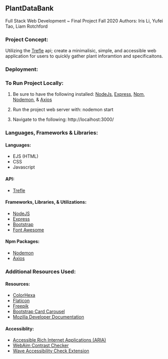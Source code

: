 ## PlantDataBank
Full Stack Web Development ~ Final Project Fall 2020
Authors: Iris Li, Yufei Tao, Liam Rotchford

### Project Concept:

Utilizing the [Trefle](https://trefle.io) api; create a minimalisic, simple, and accessible web application for users to quickly gather plant inforamtion and specificaitons. 

### Deployment:


### To Run Project Locally:

1. Be sure to have the following installed: [NodeJs](https://nodejs.org/en/), [Express](https://expressjs.com/), [Npm](https://www.npmjs.com/get-npm), [Nodemon](https://www.npmjs.com/package/nodemon), & [Axios](https://www.npmjs.com/package/axios)

2. Run the project web server with:
    nodemon start
3. Navigate to the following:
    http://localhost:3000/

### Languages, Frameworks & Libraries:

#### Languages:
- EJS (HTML)
- CSS
- Javascript

#### API:
- [Trefle](https://trefle.io/about)

#### Frameworks, Libraries, & Utilizations:
- [NodeJS](https://expressjs.com/)
- [Express](https://expressjs.com/)
- [Bootstrap](https://getbootstrap.com/)
- [Font Awesome](https://fontawesome.com/)

#### Npm Packages:
- [Nodemon](https://www.npmjs.com/package/nodemon)
- [Axios](https://www.npmjs.com/package/axios)


### Additional Resources Used:

#### Resources:
- [ColorHexa](https://www.colorhexa.com/)
- [Flaticon](https://www.flaticon.com/)
- [Freepik](http://www.freepik.com/)
- [Bootstrap Card Carousel](https://mdbootstrap.com/snippets/jquery/alexpiffero-it/696600#html-tab-view)
- [Mozilla Developer Documentation](https://developer.mozilla.org/en-US/)


#### Accessiblity: 
- [Accessible Rich Internet Applications (ARIA)](https://webaim.org/techniques/aria/)
- [WebAim Contrast Checker](https://webaim.org/resources/contrastchecker/)
- [Wave Accessibility Check Extension](https://wave.webaim.org/extension/)





